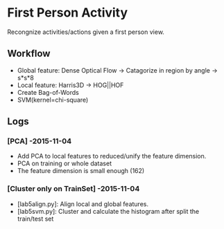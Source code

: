 # First Person Activity

Recongnize activities/actions given a first person view.

## Workflow
- Global feature: Dense Optical Flow -> Catagorize in region by angle -> s\*s\*8
- Local feature: Harris3D -> HOG||HOF
- Create Bag-of-Words
- SVM(kernel=chi-square)

## Logs
### [PCA] -2015-11-04
- Add PCA to local features to reduced/unify the feature dimension.
- PCA on training or whole dataset
- The feature dimension is small enough (162)



### [Cluster only on TrainSet] -2015-11-04
- [lab5align.py]: Align local and global features.
- [lab5svm.py]:  Cluster and calculate the histogram after split the train/test set
